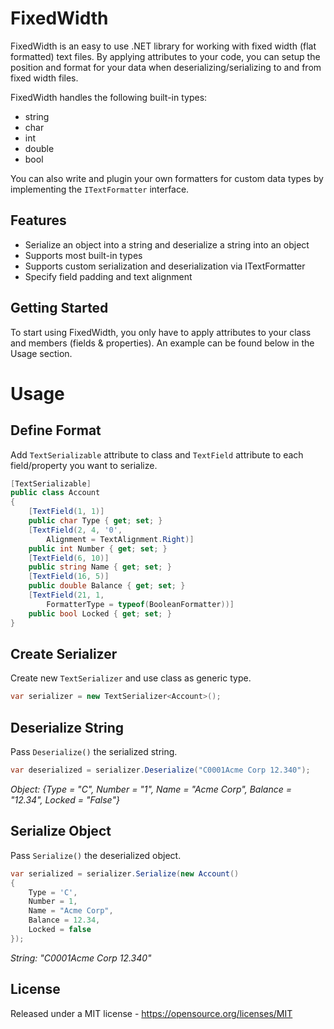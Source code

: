# FixedWidth
FixedWidth is an easy to use .NET library for working with fixed width (flat formatted) text files. By applying attributes to your code, you can setup the position and format for your data when deserializing/serializing to and from fixed width files.

FixedWidth handles the following built-in types:
* string
* char
* int
* double
* bool

You can also write and plugin your own formatters for custom data types by implementing the `ITextFormatter` interface.

## Features
* Serialize an object into a string and deserialize a string into an object
* Supports most built-in types
* Supports custom serialization and deserialization via ITextFormatter
* Specify field padding and text alignment

## Getting Started
To start using FixedWidth, you only have to apply attributes to your class and members (fields & properties). An example can be found below in the Usage section.

# Usage

## Define Format
Add `TextSerializable` attribute to class and `TextField` attribute to each field/property you want to serialize.
```csharp
[TextSerializable]
public class Account
{
	[TextField(1, 1)]
	public char Type { get; set; }
	[TextField(2, 4, '0',
		Alignment = TextAlignment.Right)]
	public int Number { get; set; }
	[TextField(6, 10)]
	public string Name { get; set; }
	[TextField(16, 5)]
	public double Balance { get; set; }
	[TextField(21, 1,
		FormatterType = typeof(BooleanFormatter))]
	public bool Locked { get; set; }
}
```

## Create Serializer
Create new `TextSerializer` and use class as generic type.
```csharp
var serializer = new TextSerializer<Account>();
```

## Deserialize String
Pass `Deserialize()` the serialized string.
```csharp
var deserialized = serializer.Deserialize("C0001Acme Corp 12.340");
```
*Object: {Type = "C", Number = "1", Name = "Acme Corp", Balance = "12.34", Locked = "False"}*

## Serialize Object
Pass `Serialize()` the deserialized object.
```csharp
var serialized = serializer.Serialize(new Account()
{
	Type = 'C',
	Number = 1,
	Name = "Acme Corp",
	Balance = 12.34,
	Locked = false
});
```
*String: "C0001Acme Corp 12.340"*

## License
Released under a MIT license - https://opensource.org/licenses/MIT
